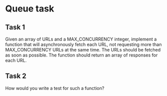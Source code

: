 # Queue task

## Task 1
Given an array of URLs and a MAX_CONCURRENCY integer, implement a
function that will asynchronously fetch each URL, not requesting
more than MAX_CONCURRENCY URLs at the same time. The URLs should be
fetched as soon as possible. The function should return an array of
responses for each URL.

## Task 2
How would you write a test for such a function?